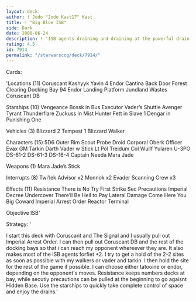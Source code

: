 ```yaml
---
layout: deck
author: ! Jodo "Jodo Kast17" Kast
title: ! "Big Blue ISB"
side: Dark
date: 2000-06-24
description: ! "ISB agents draining and draining at the powerful drain sites."
rating: 4.5
id: 7914
permalink: "/starwarsccg/deck/7914/"
---
```

Cards: 

'Locations (11)
Coruscant
Kashyyk
Yavin 4
Endor
Cantina
Back Door
Forest Clearing
Docking Bay 94
Endor Landing Platform
Jundland Wastes
Coruscant DB

Starships (10)
Vengeance
Bossk in Bus
Executor
Vader’s Shuttle
Avenger
Tyrant
Thunderflare
Zuckuss in Mist Hunter
Fett in Slave 1
Dengar in Punishing One

Vehicles (3)
Blizzard 2
Tempest 1
Blizzard Walker

Characters (15)
5D6
Outer Rim Scout
Probe Droid
Corporal Oberk
Officer Evax
GM Tarkin
Darth Vader w Stick
Lt Pol Treidum
Col Wullf Yularen
U-3PO
DS-61-2
DS-61-3
DS-16-4
Captain Needa
Mara Jade

Weapons (1)
Mara Jade’s Stick

Interrupts (8)
Twi’lek Advisor x2
Monnok x2
Evader
Scanning Crew x3

Effects (11)
Resistance
There is No Try
First Strike
Sec Precautions
Imperial Decree
Undercover
There’ll Be Hell to Pay
Lateral Damage
Come Here You Big Coward
Imperial Arrest Order
Reactor Terminal

Objective
ISB'

Strategy: '

   I start this deck with Coruscant and The Signal and I usually pull out Imperial Arrest Order.  I can then pull out Coruscant DB and the rest of the docking bays so that i can reach my opponent whereever they are.	It also makes most of the ISB agents forfiet +2.
   I try to get a hold of the 2-2 sites as soon as possible with my walkers or vader and tarkin.  I then hold the site for the rest of the game if possible.  I can choose either tatooine or endor, depending on the opponent's moves.
   Resistance keeps numbers decks at bay, while secutiy precautions can be pulled at the beginning to go agaisnt Hidden Base.  Use the starships to quickly take complete control of space and enjoy the drains.'
